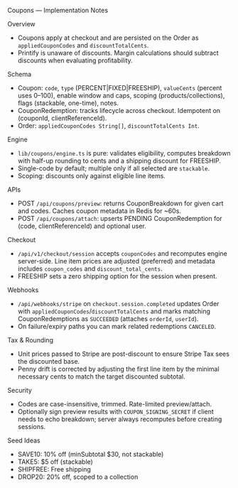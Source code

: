 Coupons — Implementation Notes

Overview

- Coupons apply at checkout and are persisted on the Order as `appliedCouponCodes` and `discountTotalCents`.
- Printify is unaware of discounts. Margin calculations should subtract discounts when evaluating profitability.

Schema

- Coupon: `code`, `type` (PERCENT|FIXED|FREESHIP), `valueCents` (percent uses 0–100), enable window and caps, scoping (products/collections), flags (stackable, one-time), notes.
- CouponRedemption: tracks lifecycle across checkout. Idempotent on (couponId, clientReferenceId).
- Order: `appliedCouponCodes String[]`, `discountTotalCents Int`.

Engine

- `lib/coupons/engine.ts` is pure: validates eligibility, computes breakdown with half-up rounding to cents and a shipping discount for FREESHIP.
- Single-code by default; multiple only if all selected are `stackable`.
- Scoping: discounts only against eligible line items.

APIs

- POST `/api/coupons/preview`: returns CouponBreakdown for given cart and codes. Caches coupon metadata in Redis for ~60s.
- POST `/api/coupons/attach`: upserts PENDING CouponRedemption for (code, clientReferenceId) and optional user.

Checkout

- `/api/v1/checkout/session` accepts `couponCodes` and recomputes engine server‑side. Line item prices are adjusted (preferred) and metadata includes `coupon_codes` and `discount_total_cents`.
- FREESHIP sets a zero shipping option for the session when present.

Webhooks

- `/api/webhooks/stripe` on `checkout.session.completed` updates Order with `appliedCouponCodes`/`discountTotalCents` and marks matching CouponRedemptions as `SUCCEEDED` (attaches `orderId`, `userId`).
- On failure/expiry paths you can mark related redemptions `CANCELED`.

Tax & Rounding

- Unit prices passed to Stripe are post-discount to ensure Stripe Tax sees the discounted base.
- Penny drift is corrected by adjusting the first line item by the minimal necessary cents to match the target discounted subtotal.

Security

- Codes are case-insensitive, trimmed. Rate-limited preview/attach.
- Optionally sign preview results with `COUPON_SIGNING_SECRET` if client needs to echo breakdown; server always recomputes before creating sessions.

Seed Ideas

- SAVE10: 10% off (minSubtotal $30, not stackable)
- TAKE5: $5 off (stackable)
- SHIPFREE: Free shipping
- DROP20: 20% off, scoped to a collection

